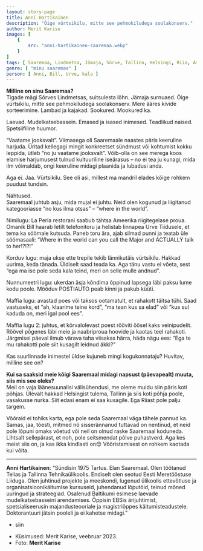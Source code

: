 ```yaml
---
layout: story-page
title: Anni Hartikainen
description: "Õige vürtsikilu, mitte see pehmokiludega soolakonserv."
author: Merit Karise
images: [
    {
        src: "anni-hartikainen-saaremaa.webp"
    }
]
tags: [ Saaremaa, Lindmetsa, Jämaja, Sõrve, Tallinn, Helsingi, Riia, Ameerika]
genre: [ "minu saaremaa" ]
person: [ Anni, Bill, Urve, kala ]
---
```


<!-- # {{$doc.title}} -->

**Milline on sinu Saaremaa?** \
Tigade mägi Sõrves Lindmetsas, suitsulesta lõhn. Jämaja surnuaed. Õige vürtsikilu, mitte see pehmokiludega soolakonserv. Mere ääres kivide sorteerimine. Lambad ja kajakad. Sookured. Mookured ka.

Laevad. Mudelkatsebassein. Emased ja isased inimesed. Teadlikud naised. Spetsiifiline huumor.

“Vaatame jooksvalt”. Viimasega oli Saaremaale naastes päris keeruline harjuda. Üritad kellegagi mingit konkreetset sündmust või kohtumist kokku leppida, ütleb “no ju vaatame jooksvalt”. Võib-olla on see merega koos elamise harjumusest tulnud kultuuriline iseärasus – no ei tea ju kunagi, mida ilm võimaldab, ongi keeruline midagi plaanida ja lubadusi anda.

Aga ei. Jaa. Vürtsikilu. See oli asi, millest ma mandril elades kõige rohkem puudust tundsin.

Nähtused. \
Saaremaal juhtub asju, mida mujal ei juhtu. Neid olen kogunud ja liigitanud kategooriasse “no kus ilma otsas” – “where in the world”.

Nimilugu: La Perla restorani saabub tähtsa Ameerika riigitegelase proua. Omanik Bill haarab letilt telefonitoru ja helistab linnapea Urve Tiidusele, et tema ka söömale kutsuda. Paneb toru ära, ajab silmad punni ja teatab üle söömasaali: “Where in the world can you call the Major and ACTUALLY talk to her!?!?!”

Korduv lugu: maja ukse ette trepile tekib lännikutäis vürtsikilu. Hakkad uurima, keda tänada. Üldiselt saad teada ka. Aga tänu vastu ei võeta, sest “ega ma ise pole seda kala teind, meri on selle mulle andnud”.

Nunnumeetri lugu: ukerdan äsja kõndima õppinud lapsega läbi paksu lume kodu poole. Mööduv POSTIAUTO peab kinni ja pakub küüti.

Maffia lugu: avastad poes või taksos ootamatult, et rahakott täitsa tühi. Saad vastuseks, et “ah, klaarime teine kord”, “ma tean kus sa elad” või “kus sul kaduda on, meri igal pool ees”.

Maffia lugu 2: juhtus, et kõrvalolevast poest rööviti öösel kaks veinipudelit. Röövel põgenes läbi meie ja naabriproua hoovide ja kaotas teel rahakoti. Järgmisel päeval ilmub värava taha viisakas härra, häda nägu ees: “Ega te mu rahakotti pole siit kusagilt leidnud äkki?”

Kas suurlinnade inimestel üldse kujuneb mingi kogukonnataju? Huvitav, milline see on?

**Kui sa saaksid meie kõigi Saaremaal midagi napsust (päevapealt) muuta, siis mis see oleks?** \
Meil on vaja läänesuunalisi välisühendusi, me oleme muidu siin päris koti põhjas. Ülevalt hakkad Helsingist tulema, Tallinn ja siis koti põhja poole, vasakusse nurka. Siit edasi enam ei saa kusagile. Ega Riiast pole palju targem.

Võõraid ei tohiks karta, ega pole seda Saaremaal väga tähele pannud ka. Samas, jaa, tõesti, mitmed nö sisserännanud tuttavad on nentinud, et neid pole lõpuni omaks võetud või neil on olnud raske Saaremaal koduneda. Lihtsalt sellepärast, et noh, pole seitsmendat põlve puhastverd.  Aga kes meist siis on, ja kas ikka kindlasti on😊 Võõristamisest on rohkem kaotada kui võita.

* * *

**Anni Hartikainen**: “Sündisin 1975 Tartus. Elan Saaremaal. Olen töötanud Telias ja Tallinna Tehnikaülikoolis. Endiselt olen seotud Eesti Meretööstuse Liiduga. Olen juhtinud projekte ja meeskondi, lugenud ülikoolis ettevõtluse ja organisatsioonikäitumise kursuseid, juhendanud lõputöid, teinud mõned uuringud ja strateegiad. Osalenud Baltikumi esimese laevade mudelkatsebasseini arendamises. Õppisin EBSis ärijuhtimist, spetsialiseerusin majandusteooriale ja magistriõppes käitumisteadustele. Doktorantuuri jätsin pooleli ja ei kahetse midagi.”


<story-author :author="author"></story-author>

<details-wrapper summary="Mis mõtted tekkisid?">

- siin

</details-wrapper>

<details-wrapper summary="Allikad" class="text-sm" icon="icon-park-outline:document-folder">

- Küsimused: Merit Karise, veebruar 2023.
- Foto: **Merit Karise**

</details-wrapper>
